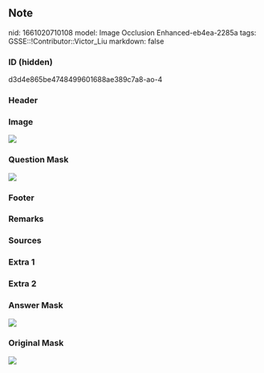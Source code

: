 ## Note
nid: 1661020710108
model: Image Occlusion Enhanced-eb4ea-2285a
tags: GSSE::!Contributor::Victor_Liu
markdown: false

### ID (hidden)
d3d4e865be4748499601688ae389c7a8-ao-4

### Header


### Image
<img src="tmpbn93mcx1.png">

### Question Mask
<img src="d3d4e865be4748499601688ae389c7a8-ao-4-Q.svg">

### Footer


### Remarks


### Sources


### Extra 1


### Extra 2


### Answer Mask
<img src="d3d4e865be4748499601688ae389c7a8-ao-4-A.svg">

### Original Mask
<img src="d3d4e865be4748499601688ae389c7a8-ao-O.svg">
